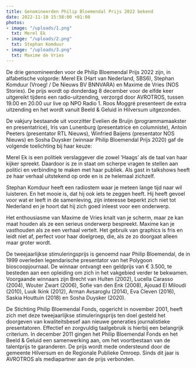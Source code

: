 ```yaml
---
title: Genomineerden Philip Bloemendal Prijs 2022 bekend
date: 2022-11-10 15:58:00 +01:00
photos:
- image: "/uploads/1.png"
  txt: Merel Ek
- image: "/uploads/2.png"
  txt: Stephan Komduur
- image: "/uploads/3.png"
  txt: Maxime de Vries
---
```


De drie genomineerden voor de Philip Bloemendal Prijs 2022 zijn, in alfabetische volgorde: Merel Ek (Hart van Nederland, SBS6), Stephan Komduur (Vroeg! / De Nieuws BV BNNVARA) en Maxime de Vries (NOS Stories). De prijs wordt op donderdag 8 december voor de elfde keer uitgereikt tijdens een radio-uitzending, verzorgd door AVROTROS, tussen 19.00 en 20.00 uur live op NPO Radio 1. Roos Moggré presenteert de extra uitzending en het wordt vanuit Beeld & Geluid in Hilversum uitgezonden.



De vakjury bestaande uit voorzitter Evelien de Bruijn (programmamaakster en presentatrice), Iris van Lunenburg (presentatrice en columniste),  Antoin Peeters (presentator RTL Nieuws), Winfried Baijens (presentator NOS Nieuws) en Sosha Duysker (winnaar Philip Bloemendal Prijs 2020) gaf de volgende toelichting bij haar keuze:

Merel Ek is een politiek verslaggever die zowel ‘Haags’ als de taal van haar kijker spreekt. Daardoor is ze in staat om scherpe vragen te stellen aan politici en verbinding te maken met haar publiek. Als gast in talkshows heeft ze haar verhaal uitstekend op orde en is ze helemaal zichzelf. 
 
Stephan Komduur heeft een radiostem waar je meteen lange tijd naar wil luisteren. En het mooie is, dat hij ook iets te zeggen heeft. Hij heeft gevoel voor wat er leeft in de samenleving, zijn interesse beperkt zich niet tot Nederland en je hoort dat hij zich goed inleest voor een onderwerp. 
 
Het enthousiasme van Maxime de Vries knalt van je scherm, maar ze kan maat houden als ze een serieus onderwerp bespreekt. Maxime kan je vasthouden als ze een verhaal vertelt. Het gebruik van graphics is fris en leidt niet af, perfect voor haar doelgroep, die, als ze zo doorgaat alleen maar groter wordt. 

De tweejaarlijkse stimuleringsprijs is genoemd naar Philip Bloemendal, de in 1999 overleden legendarische presentator van het Polygoon bioscoopjournaal. De winnaar ontvangt een geldprijs van € 3.500, te besteden aan een opleiding om zich in het vakgebied verder te bekwamen. Voorgaande winnaars zijn Brecht van Hulten (2002), Lucella Carasso (2004), Wouter Zwart (2006), Sofie van den Enk (2008), Ajouad El Miloudi (2010), Luuk Ikink (2012), Arman Avsaroglu (2014), Eva Cleven (2016), Saskia Houttuin (2018) en Sosha Duysker (2020). 

De Stichting Philip Bloemendal Fonds, opgericht in november 2001, heeft zich met deze tweejaarlijkse stimuleringsprijs ten doel gesteld het doorgeven van kwaliteitsbesef aan nieuwe generaties journalistieke presentatoren. Effectief en zorgvuldig taalgebruik is hierbij een belangrijk criterium. In december 2011 gingen het Philip Bloemendal Fonds en het Beeld & Geluid een samenwerking aan, om het voortbestaan van de talentprijs te garanderen. De prijs wordt mede ondersteund door de gemeente Hilversum en de Regionale Publieke Omroep. Sinds dit jaar is AVROTROS als mediapartner aan de prijs verbonden.

